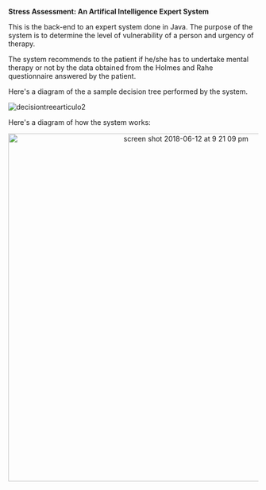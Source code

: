 <strong> Stress Assessment: An Artifical Intelligence Expert System </strong><br>


This is the back-end to an expert system done in Java.
The purpose of the system is to determine the level of vulnerability of
a person and urgency of therapy.

The system recommends to the patient if he/she has to undertake mental therapy or not by the data obtained from the Holmes and Rahe questionnaire answered by the patient.

Here's a diagram of the a sample decision tree performed by the system.

![decisiontreearticulo2](https://user-images.githubusercontent.com/33431535/41324713-27d9bd28-6e84-11e8-8390-d49f4744c6c1.jpg)<br>

Here's a diagram of how the system works:<br>

<p align="center">
<img width="700" alt="screen shot 2018-06-12 at 9 21 09 pm" src="https://user-images.githubusercontent.com/33431535/41325102-75b3168c-6e86-11e8-8fde-2f92dfef5fb7.png">
</p>
